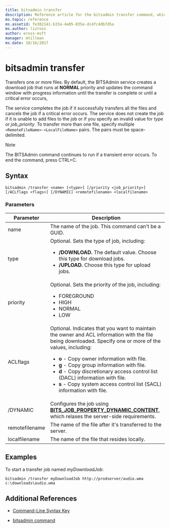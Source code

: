 ```yaml
---
title: bitsadmin transfer
description: Reference article for the bitsadmin transfer command, which transfers one or more files.
ms.topic: reference
ms.assetid: fe302141-b33a-4a05-835e-dc4fc4db7d5a
ms.author: lizross
author: eross-msft
manager: mtillman
ms.date: 10/16/2017
---
```


# bitsadmin transfer

Transfers one or more files. By default, the BITSAdmin service creates a download job that runs at **NORMAL** priority and updates the command window with progress information until the transfer is complete or until a critical error occurs,

The service completes the job if it successfully transfers all the files and cancels the job if a critical error occurs. The service does not create the job if it is unable to add files to the job or if you specify an invalid value for *type* or *job_priority*. To transfer more than one file, specify multiple `<RemoteFileName>-<LocalFileName>` pairs. The pairs must be space-delimited.

> [!NOTE]
> The BITSAdmin command continues to run if a transient error occurs. To end the command, press CTRL+C.

## Syntax

```
bitsadmin /transfer <name> [<type>] [/priority <job_priority>] [/ACLflags <flags>] [/DYNAMIC] <remotefilename> <localfilename>
```

### Parameters

| Parameter | Description |
| --------- | ----------- |
| name | The name of the job. This command can't be a GUID. |
| type | Optional. Sets the type of job, including:<ul><li>**/DOWNLOAD.** The default value. Choose this type for download jobs.</li><li>**/UPLOAD.** Choose this type for upload jobs.</li></ul> |
| priority | Optional. Sets the priority of the job, including:<ul><li>FOREGROUND</li><li>HIGH</li><li>NORMAL</li><li>LOW</li></ul> |
| ACLflags | Optional. Indicates that you want to maintain the owner and ACL information with the file being downloaded. Specify one or more of the values, including:<ul><li>**o** - Copy owner information with file.</li><li>**g** - Copy group information with file.</li><li>**d** - Copy discretionary access control list (DACL) information with file.</li><li>**s** - Copy system access control list (SACL) information with file.</li></ul> |
| /DYNAMIC | Configures the job using [**BITS_JOB_PROPERTY_DYNAMIC_CONTENT**](/windows/win32/api/bits5_0/ne-bits5_0-bits_job_property_id), which relaxes the server-side requirements. |
| remotefilename | The name of the file after it's transferred to the server. |
| localfilename | The name of the file that resides locally. |

## Examples

To start a transfer job named *myDownloadJob*:

```
bitsadmin /transfer myDownloadJob http://prodserver/audio.wma c:\downloads\audio.wma
```

## Additional References

- [Command-Line Syntax Key](command-line-syntax-key.md)

- [bitsadmin command](bitsadmin.md)
